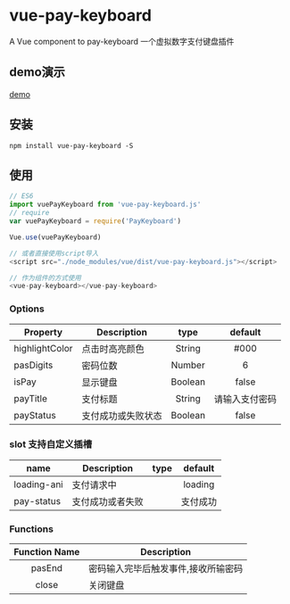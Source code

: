 # vue-pay-keyboard

A Vue component to pay-keyboard
一个虚拟数字支付键盘插件

## demo演示

[demo](http://yucccc.com/vuepayboard/)

## 安装

```JS
npm install vue-pay-keyboard -S
```

## 使用

```js
// ES6
import vuePayKeyboard from 'vue-pay-keyboard.js'
// require
var vuePayKeyboard = require('PayKeyboard')

Vue.use(vuePayKeyboard)

// 或者直接使用script导入
<script src="./node_modules/vue/dist/vue-pay-keyboard.js"></script>

// 作为组件的方式使用
<vue-pay-keyboard></vue-pay-keyboard>
```

### Options

|    Property    |    Description   |   type   |default|
| -----------------  | ---------------- | :--------: | :----------: |
| highlightColor       | 点击时高亮颜色 |String| #000
| pasDigits        | 密码位数 |Number | 6
| isPay        | 显示键盘 |Boolean | false
| payTitle        | 支付标题 |String | 请输入支付密码
| payStatus        | 支付成功或失败状态 |Boolean | false

### slot 支持自定义插槽

|    name    |    Description   |   type   |default|
| -----------------  | ---------------- | :--------: | :----------: |
| loading-ani       | 支付请求中 || loading
| pay-status        | 支付成功或者失败|| 支付成功

### Functions

| Function Name | Description   |
| :--------:   | -----  |
|    pasEnd    |  密码输入完毕后触发事件,接收所输密码
|    close    |  关闭键盘
